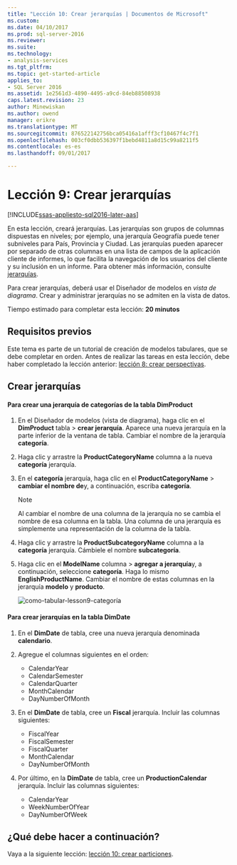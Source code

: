 ```yaml
---
title: "Lección 10: Crear jerarquías | Documentos de Microsoft"
ms.custom: 
ms.date: 04/10/2017
ms.prod: sql-server-2016
ms.reviewer: 
ms.suite: 
ms.technology:
- analysis-services
ms.tgt_pltfrm: 
ms.topic: get-started-article
applies_to:
- SQL Server 2016
ms.assetid: 1e2561d3-4890-4495-a9cd-84eb88508938
caps.latest.revision: 23
author: Minewiskan
ms.author: owend
manager: erikre
ms.translationtype: MT
ms.sourcegitcommit: 876522142756bca05416a1afff3cf10467f4c7f1
ms.openlocfilehash: 003cf0dbb536397f1bebd4811a8d15c99a8211f5
ms.contentlocale: es-es
ms.lasthandoff: 09/01/2017

---
```

# <a name="lesson-9-create-hierarchies"></a>Lección 9: Crear jerarquías
[!INCLUDE[ssas-appliesto-sql2016-later-aas](../includes/ssas-appliesto-sql2016-later-aas.md)]

En esta lección, creará jerarquías. Las jerarquías son grupos de columnas dispuestas en niveles; por ejemplo, una jerarquía Geografía puede tener subniveles para País, Provincia y Ciudad. Las jerarquías pueden aparecer por separado de otras columnas en una lista de campos de la aplicación cliente de informes, lo que facilita la navegación de los usuarios del cliente y su inclusión en un informe. Para obtener más información, consulte [jerarquías](../analysis-services/tabular-models/hierarchies-ssas-tabular.md).  
  
Para crear jerarquías, deberá usar el Diseñador de modelos en *vista de diagrama*. Crear y administrar jerarquías no se admiten en la vista de datos.  
  
Tiempo estimado para completar esta lección: **20 minutos**  
  
## <a name="prerequisites"></a>Requisitos previos  
Este tema es parte de un tutorial de creación de modelos tabulares, que se debe completar en orden. Antes de realizar las tareas en esta lección, debe haber completado la lección anterior: [lección 8: crear perspectivas](../analysis-services/lesson-8-create-perspectives.md).  
  
## <a name="create-hierarchies"></a>Crear jerarquías  
  
#### <a name="to-create-a-category-hierarchy-in-the-dimproduct-table"></a>Para crear una jerarquía de categorías de la tabla DimProduct  
  
1.  En el Diseñador de modelos (vista de diagrama), haga clic en el **DimProduct** tabla > **crear jerarquía**. Aparece una nueva jerarquía en la parte inferior de la ventana de tabla. Cambiar el nombre de la jerarquía **categoría**.  
  
2.  Haga clic y arrastre la **ProductCategoryName** columna a la nueva **categoría** jerarquía.  
  
3.  En el **categoría** jerarquía, haga clic en el **ProductCategoryName** > **cambiar el nombre de**y, a continuación, escriba **categoría**.  
  
    > [!NOTE]  
    > Al cambiar el nombre de una columna de la jerarquía no se cambia el nombre de esa columna en la tabla. Una columna de una jerarquía es simplemente una representación de la columna de la tabla.  
  
4.  Haga clic y arrastre la **ProductSubcategoryName** columna a la **categoría** jerarquía. Cámbiele el nombre **subcategoría**. 
  
5.  Haga clic en el **ModelName** columna > **agregar a jerarquía**y, a continuación, seleccione **categoría**. Haga lo mismo **EnglishProductName**. Cambiar el nombre de estas columnas en la jerarquía **modelo** y **producto**.  

    ![como-tabular-lesson9-categoría](../analysis-services/media/as-tabular-lesson9-category.png)
  
#### <a name="to-create-hierarchies-in-the-dimdate-table"></a>Para crear jerarquías en la tabla DimDate  
  
1.  En el **DimDate** de tabla, cree una nueva jerarquía denominada **calendario**.  
  
3.  Agregue el columnas siguientes en el orden:

    *  CalendarYear
    *  CalendarSemester
    *  CalendarQuarter
    *  MonthCalendar
    *  DayNumberOfMonth
    
4.  En el **DimDate** de tabla, cree un **Fiscal** jerarquía. Incluir las columnas siguientes:  
  
    *  FiscalYear
    *  FiscalSemester
    *  FiscalQuarter
    *  MonthCalendar
    *  DayNumberOfMonth
  
5.  Por último, en la **DimDate** de tabla, cree un **ProductionCalendar** jerarquía. Incluir las columnas siguientes:  
    *  CalendarYear
    *  WeekNumberOfYear
    *  DayNumberOfWeek
  
 ## <a name="whats-next"></a>¿Qué debe hacer a continuación?
Vaya a la siguiente lección: [lección 10: crear particiones](../analysis-services/lesson-10-create-partitions.md). 
  
  

